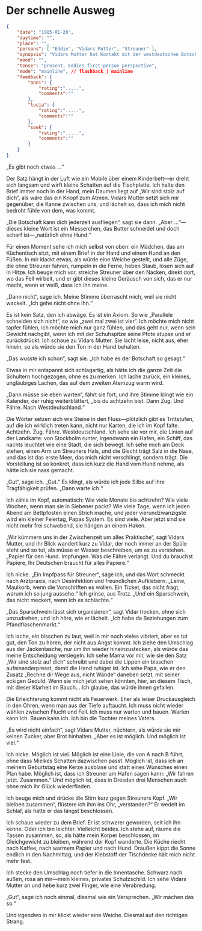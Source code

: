 # Der schnelle Ausweg

```json
{
    "date": "1985-01-20",
    "daytime": "",
    "place": "",
    "persons": [ "Eddie", "Vidars Mutter", "Streuner" ],
    "synopsis": "Vidars Mutter hat Kontakt mit der westdeutschen Botschaft aufgenommen. Sie haben Briefe für Eddie",
    "mood": "",
    "tense": "present, Eddies first-person perspective",
    "mode": "mainline", // flashback | mainline
    "feedback": {
        "anni": {
            "rating":".....",
            "comments":""
        },
        "lucia": {
            "rating":".....",
            "comments":""
        },
        "soek": {
            "rating":".....",
            "comments":""
        }
    }
}
```

„Es gibt noch etwas …“

Der Satz hängt in der Luft wie ein Mobile über einem Kinderbett—er dreht sich langsam und wirft kleine Schatten auf die Tischplatte. Ich halte den Brief immer noch in der Hand, mein Daumen liegt auf „Wir sind stolz auf dich“, als wäre das ein Knopf zum Atmen. Vidars Mutter setzt sich mir gegenüber, die Kanne zwischen uns, und lächelt so, dass ich mich nicht bedroht fühle von dem, was kommt.

„Die Botschaft kann dich jederzeit ausfliegen“, sagt sie dann. „Aber …“—dieses kleine Wort ist ein Messerchen, das Butter schneidet und doch scharf ist—„natürlich ohne Hund.“

Für einen Moment sehe ich mich selbst von oben: ein Mädchen, das am Küchentisch sitzt, mit einem Brief in der Hand und einem Hund an den Füßen. In mir klackt etwas, als würde eine Weiche gestellt, und alle Züge, die ohne Streuner fahren, rumpeln in die Ferne, heben Staub, lösen sich auf in Hitze. Ich beuge mich vor, streiche Streuner über den Nacken, direkt dort, wo das Fell wirbelt, und er gibt dieses kleine Geräusch von sich, das er nur macht, wenn er weiß, dass ich ihn meine.

„Dann nicht“, sage ich. Meine Stimme überrascht mich, weil sie nicht wackelt. „Ich gehe nicht ohne ihn.“

Es ist kein Satz, den ich abwäge. Es ist ein Axiom. So wie „Parallele schneiden sich nicht“, so wie „zwei mal zwei ist vier“. Ich möchte mich nicht tapfer fühlen, ich möchte mich nur ganz fühlen, und das geht nur, wenn sein Gewicht nachgibt, wenn ich mit der Schuhspitze seine Pfote stupse und er zurückdrückt. Ich schaue zu Vidars Mutter. Sie lacht leise, nicht aus, eher hinein, so als würde sie den Ton in der Hand behalten.

„Das wusste ich schon“, sagt sie. „Ich habe es der Botschaft so gesagt.“

Etwas in mir entspannt sich schlagartig, als hätte ich die ganze Zeit die Schultern hochgezogen, ohne es zu merken. Ich lache zurück, ein kleines, ungläubiges Lachen, das auf dem zweiten Atemzug warm wird.

„Dann müsse sie eben warten“, fährt sie fort, und ihre Stimme klingt wie ein Kalender, der ruhig weiterblättert, „bis du achtzehn bist. Dann Zug. Und Fähre. Nach Westdeutschland.“

Die Wörter setzen sich wie Steine in den Fluss—plötzlich gibt es Trittstufen, auf die ich wirklich treten kann, nicht nur Karten, die ich im Kopf falte. Achtzehn. Zug. Fähre. Westdeutschland. Ich sehe sie vor mir, die Linien auf der Landkarte: von Stockholm runter, irgendwann ein Hafen, ein Schiff, das nachts leuchtet wie eine Stadt, die sich bewegt. Ich sehe mich am Deck stehen, einen Arm um Streuners Hals, und die Gischt trägt Salz in die Nase, und das ist das erste Meer, das mich nicht verschlingt, sondern trägt. Die Vorstellung ist so konkret, dass ich kurz die Hand vom Hund nehme, als hätte ich sie nass gemacht.

„Gut“, sage ich. „Gut.“ Es klingt, als würde ich jede Silbe auf ihre Tragfähigkeit prüfen. „Dann warte ich.“

Ich zähle im Kopf, automatisch: Wie viele Monate bis achtzehn? Wie viele Wochen, wenn man sie in Siebener packt? Wie viele Tage, wenn ich jeden Abend am Bettpfosten einen Strich mache, und jeder vierundzwanzigste wird ein kleiner Feiertag, Papas System. Es sind viele. Aber jetzt sind sie nicht mehr frei schwebend, sie hängen an einem Haken.

„Wir kümmern uns in der Zwischenzeit um alles Praktische“, sagt Vidars Mutter, und ihr Blick wandert kurz zu Vidar, der noch immer an der Spüle steht und so tut, als müsse er Wasser beschreiben, um es zu verstehen. „Papier für den Hund. Impfungen. Was die Fähre verlangt. Und du brauchst Papiere, Ihr Deutschen braucht für alles Papiere.“

Ich nicke. „Ein Impfpass für Streuner“, sage ich, und das Wort schmeckt nach Arztpraxis, nach Desinfektion und freundlichen Aufklebern. „Leine, Maulkorb, wenn die Vorschriften es wollen. Ein Ticket, das nicht fragt, warum ich so jung aussehe.“ Ich grinse, aus Trotz. „Und ein Sparschwein, das nicht meckert, wenn ich es schlachte.“

„Das Sparschwein lässt sich organisieren“, sagt Vidar trocken, ohne sich umzudrehen, und ich höre, wie er lächelt. „Ich habe da Beziehungen zum Pfandflaschenmarkt.“

Ich lache, ein bisschen zu laut, weil in mir noch vieles vibriert, aber es tut gut, den Ton zu hören, der nicht aus Angst kommt. Ich ziehe den Umschlag aus der Jackentasche, nur um ihn wieder hineinzustecken, als würde das meine Entscheidung versiegeln. Ich sehe Mama vor mir, wie sie den Satz „Wir sind stolz auf dich“ schreibt und dabei die Lippen ein bisschen aufeinanderpresst, damit die Hand ruhiger ist. Ich sehe Papa, wie er den Zusatz „Rechne dir Wege aus, nicht Wände“ daneben setzt, mit seiner eckigen Geduld. Wenn sie mich jetzt sehen könnten, hier, an diesem Tisch, mit dieser Klarheit im Bauch... Ich glaube, das würde ihnen gefallen.

Die Erleichterung kommt nicht als Feuerwerk. Eher als leiser Druckausgleich in den Ohren, wenn man aus der Tiefe auftaucht. Ich muss nicht wieder wählen zwischen Flucht und Fell. Ich muss nur warten und bauen. Warten kann ich. Bauen kann ich. Ich bin die Tochter meines Vaters.

„Es wird nicht einfach“, sagt Vidars Mutter, nüchtern, als würde sie mir keinen Zucker, aber Brot hinhalten. „Aber es ist möglich. Und möglich ist viel.“

Ich nicke. Möglich ist viel. Möglich ist eine Linie, die von A nach B führt, ohne dass Mielkes Schatten dazwischen passt. Möglich ist, dass ich an meinem Geburtstag eine Kerze ausblase und statt eines Wunsches einen Plan habe. Möglich ist, dass ich Streuner am Hafen sagen kann: „Wir fahren jetzt. Zusammen.“ Und möglich ist, dass in Dresden drei Menschen auch ohne mich ihr Glück wiederfinden.

Ich beuge mich und drücke die Stirn kurz gegen Streuners Kopf. „Wir bleiben zusammen“, flüstere ich ihm ins Ohr, „verstanden?“ Er wedelt im Schlaf, als hätte er das längst beschlossen.

Ich schaue wieder zu dem Brief. Er ist schwerer geworden, seit ich ihn kenne. Oder ich bin leichter. Vielleicht beides. Ich stehe auf, räume die Tassen zusammen, so, als hätte mein Körper beschlossen, im Gleichgewicht zu bleiben, während der Kopf wanderte. Die Küche riecht nach Kaffee, nach warmem Papier und nach Hund. Draußen kippt die Sonne endlich in den Nachmittag, und der Klebstoff der Tischdecke hält mich nicht mehr fest.

Ich stecke den Umschlag noch tiefer in die Innentasche. Schwarz nach außen, rosa an mir—mein kleines, privates Schutzschild. Ich sehe Vidars Mutter an und hebe kurz zwei Finger, wie eine Verabredung.

„Gut“, sage ich noch einmal, diesmal wie ein Versprechen. „Wir machen das so.“

Und irgendwo in mir klickt wieder eine Weiche. Diesmal auf den richtigen Strang.
